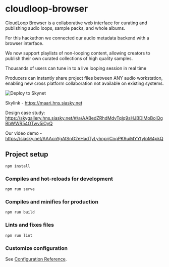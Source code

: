 # cloudloop-browser

CloudLoop Browser is a collaborative web interface for curating and publishing audio loops, sample packs, and whole albums.

For this hackathon we connected our audio metadata backend with a browser interface.

We now support playlists of non-looping content, allowing creators to publish their own curated collections of high quality samples.

Thousands of users can tune in to a live looping session in real time

Producers can instantly share project files between ANY audio workstation, enabling new cross platform collaboration not available on existing systems.

![Deploy to Skynet](https://github.com/themailman05/cloudloop-browser/workflows/Deploy%20to%20Skynet/badge.svg?branch=vue-webui)

Skylink - https://maari.hns.siasky.net

Design case study: https://skygallery.hns.siasky.net/#/a/AABedZRhdMdvTqlq9sHJBDlMoBolQgBbWWR54OTwv5iOyQ

Our video demo - https://siasky.net/AAAcnYgAtSnG2eHadTyLyhnprjCnqPK9uiMYYtylpM4pkQ

## Project setup
```
npm install
```

### Compiles and hot-reloads for development
```
npm run serve
```

### Compiles and minifies for production
```
npm run build
```

### Lints and fixes files
```
npm run lint
```

### Customize configuration
See [Configuration Reference](https://cli.vuejs.org/config/).
